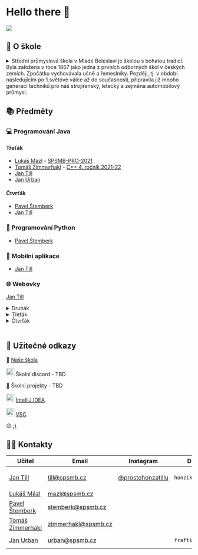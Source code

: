 # Hello there 👋
![](https://c.tenor.com/DSG9ZID25nsAAAAC/hello-there-general-kenobi.gif)

## 🚀 O škole
<details>
<summary>
Střední průmyslová škola v Mladé Boleslavi je školou s bohatou tradicí. Byla založena v roce 1867 jako jedna z prvních odborných škol v českých zemích. Zpočátku vychovávala učně a řemeslníky. Později, tj. v období následujícím po 1.světové válce až do současnosti, připravila již mnoho generací techniků pro náš strojírenský, letecký a zejména automobilový průmysl.</summary>

Rozvoj školy byl totiž vždy těsně spjat s rozmachem mladoboleslavského automobilového závodu. Pro zajímavost je nutné podotknout, že před 2.světovou válkou i prvé desetiletí po ní byla škola jedinou specializovanou průmyslovou školou v republice. Od roku 1927 sídlí škola v současné budově, která je význačným architektonickým dílem ak.arch. Jiřího Krohy a je chráněnou památkou.

V současné době škola připravuje mladé odborníky jak pro povolání na pozicích středních technických kádrů, tak pro vysokoškolské studium. Velký důraz při výuce je kladen na práci s výpočetní technikou, která zasahuje nejenom do řady odborných předmětů, ale je i hlavní náplní výuky nového studijního oboru Informační technologie. Významným prvkem zařazeným do odborné přípravy je výuka programu CATIA, používaného ve většině regionálních firem přímo či nepřímo spolupracujících s firmou Škoda Auto a.a.s., nebo přímo ve vývoji této firmy. Znalost programu CATIA velmi výrazně zvyšuje možnosti uplatnění absolventů školy na trhu práce. Studenti se s tímto programem setkají ve všech studijních oborech, ale největší znalosti programu CATIA si odnášejí studenti oboru IT systémy ve strojírenství.

Příprava studentů je tradičně spjata s výrobou automobilů ve firmě Auto Škoda a.s. Mladá Boleslav. Škola na základě smlouvy vysílá studenty do tohoto podniku na praxe, využívá i řady pomůcek a zařízení firmy při výuce odborných předmětů, laboratoří apod. Velká část absolventů nalezla v této firmě celoživotní uplatnění. Dále škola úzce spolupracuje s firmami AUFEER Design, ŠKO-ENERGO, BILSING AUTOMATION,  VYRTYCH, AUTO KELLY, BOSCH, METRONET, AUTOZÍTKA, FAURECIA, T-MOBILE a dalšími.

</details>


## 📚 Předměty

### 💻 Programování Java

#### Třeťák

- [Lukáš Mázl](https://github.com/LukasMazl) - [SPSMB-PRO-2021](https://github.com/LukasMazl/SPSMB-PRO-2021)
- [Tomáš Zimmerhakl](https://github.com/zimmerhakl) - [C++ 4. ročník 2021-22](https://github.com/SPSMB/4r_2021_2022_IT1)
- [Jan Till](https://github.com/honziktillu)
- [Jan Urban](https://github.com/frafticekcz)


#### Čtvrťák
- [Pavel Štemberk](https://github.com/gitofson)
- [Jan Till](https://github.com/honziktillu)

### 🐍 Programování Python
- [Pavel Štemberk](https://github.com/gitofson)

### 📱 Mobilní aplikace
- [Jan Till](https://github.com/honziktillu)

### 🌐 Webovky
[Jan Till](https://github.com/honziktillu)
<details>
<summary>Druhák</summary>

- [HTML/CSS/JS Cheatsheet](https://github.com/honziktillu/HTML-CSS-JS-CZ-SK-Cheatsheet)
- [Cookie clicker](https://github.com/honziktillu/basic-cookieclicker)
- [BMI](https://github.com/honziktillu/bmi)
- [Hádej barvu](https://github.com/honziktillu/hadejbarvu)
- [herGame](https://github.com/honziktillu/herGame)
- [Memory gamesa](https://github.com/honziktillu/memory-gamesa)
- [Náhodná opatření](https://github.com/honziktillu/nahodna-opatreni)
- [Piano](https://github.com/honziktillu/piano-v-javascriptu)
- [Animace](https://github.com/honziktillu/ppJump)
- [Vtipy přes JSON](https://github.com/honziktillu/js-json)
- [Dino hra](https://github.com/honziktillu/js-pagman-dino-game)
</details>

<details>
<summary>Třeťák</summary>

- [Úvod do REST API v Node.JS](https://github.com/honziktillu/uvod-do-rest-api)
- [Základní práce s FETCH API](https://github.com/honziktillu/crud-fetch-rest-api)
- [Práce s mongodb a mongoose](https://github.com/honziktillu/prace-s-mongodb-a-mongoose)
- [Nahrání souborů na server přes multer](https://github.com/honziktillu/nahravani-souboru-na-server-pres-multer)
- [Práce se socket.io](https://github.com/honziktillu/socket-io-chat-aplikace)
- [Tokeny](https://github.com/honziktillu/nodejs-tokeny)
</details>

<details>
<summary>Čtvrťák</summary>

</details>
<br>

## 🔗 Užitečné odkazy
🎒 [Naše škola](https://www.spsmb.cz/)

<img src="https://i.pinimg.com/originals/13/8d/52/138d52a8f429510e2c16bd67990dae3c.jpg" width="22" height="22">  Školní discord - TBD

💾  Školní projekty - TBD

<img src="https://upload.wikimedia.org/wikipedia/commons/thumb/9/9c/IntelliJ_IDEA_Icon.svg/2048px-IntelliJ_IDEA_Icon.svg.png" width="22" height="22">  [IntelliJ IDEA](https://www.jetbrains.com/idea/download/#section=windows)

<img src="https://upload.wikimedia.org/wikipedia/commons/thumb/9/9a/Visual_Studio_Code_1.35_icon.svg/1024px-Visual_Studio_Code_1.35_icon.svg.png?20210804221519" width="22" height="22"> [VSC](https://code.visualstudio.com/)

😊 [:)](http://tillix.eu/)

## 🧑‍🏫 Kontakty

| Učitel            | Email                 | Instagram                                                          | Discord                   | Předměty                   |
| ----------------- | --------------------- | ------------------------------------------------------------------ | ------------------------- | ----------------------- |
| [Jan Till](https://github.com/honziktillu)        | till@spsmb.cz         | [@prostehonzatillu](https://www.instagram.com/prostehonzatillu/)   | `honziktillu#4247`        | `PRO`, `PRA`, `WAP`, `WAR`, `MOA`
| [Lukáš Mázl](https://github.com/LukasMazl)        | mazl@spsmb.cz         |                                                                    |                           | `PRO`, `PRA`
| [Pavel Štemberk](https://github.com/gitofson)   | stemberk@spsmb.cz     |                                                                    |                           | `PRO`, `PRA`, `PYT`
| [Tomáš Zimmerhakl](https://github.com/zimmerhakl)  | zimmerhakl@spsmb.cz   |                                                                    |                           | `PRO`, `PRA`
| [Jan Urban](https://github.com/frafticekcz)         | urban@spsmb.cz        |                                                                    | `frafticekcz#3974`        | `PRO`, `PRA`, `DBA`




